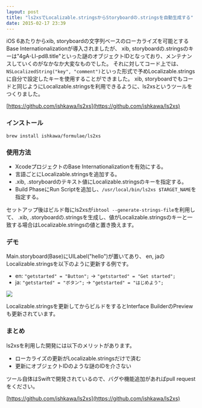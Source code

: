 ```yaml
---
layout: post
title: "ls2xsでLocalizable.stringsからStoryboardの.stringsを自動生成する"
date: 2015-02-17 23:39
---
```


iOS 6あたりからxib, storyboardの文字列ベースのローカライズを可能とするBase Internationalizationが導入されましたが、
xib, storyboardの.stringsのキーは"4gA-LI-pd8.title"といった謎のオブジェクトIDとなっており、メンテナンスしていくのがなかなか大変なものでした。
それに対してコード上では、`NSLocalizedString("key", "comment")`といった形式で予めLocalizable.stringsに自分で設定したキーを使用することができました。
xib, storyboardでもコードと同じようにLocalizable.stringsを利用できるように、ls2xsというツールをつくりました。

[https://github.com/ishkawa/ls2xs](https://github.com/ishkawa/ls2xs)

### インストール

```
brew install ishkawa/formulae/ls2xs
```


### 使用方法

- XcodeプロジェクトのBase Internationalizationを有効にする。
- 言語ごとにLocalizable.stringsを追加する。
- .xib, .storyboardのテキスト値にLocalizable.stringsのキーを指定する。
- Build PhaseにRun Scriptを追加し、`/usr/local/bin/ls2xs $TARGET_NAME`を指定する。

セットアップ後はビルド毎にls2xsが`ibtool --generate-strings-file`を利用して、
.xib, .storyboardの.stringsを生成し、値がLocalizable.stringsのキーと一致する場合はLocalizable.stringsの値と置き換えます。

### デモ

Main.storyboard(Base)にUILabel("hello")が置いてあり、
en, jaのLocalizable.stringsを以下のように更新する例です。

- en: `"getstarted" = "Button";` -> `"getstarted" = "Get started";`
- ja: `"getstarted" = "ボタン";` -> `"getstarted" = "はじめよう";`

![](http://blog.ishkawa.org/assets/misc/ls2xs.gif)

Localizable.stringsを更新してからビルドをするとInterface BuilderのPreviewも更新されています。


### まとめ

ls2xsを利用した開発には以下のメリットがあります。

- ローカライズの更新がLocalizable.stringsだけで済む
- 更新にオブジェクトIDのような謎のIDを介さない

ツール自体はSwiftで開発されているので、バグや機能追加があればpull requestをください。

[https://github.com/ishkawa/ls2xs](https://github.com/ishkawa/ls2xs)


